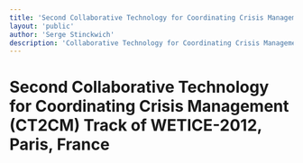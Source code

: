 ```yaml
---
title: 'Second Collaborative Technology for Coordinating Crisis Management (CT2CM) Track of WETICE-2012'
layout: 'public'
author: 'Serge Stinckwich'
description: 'Collaborative Technology for Coordinating Crisis Management (CT2CM) track of WETICE-2012, Paris, France'
---
```

# Second Collaborative Technology for Coordinating Crisis Management (CT2CM) Track of WETICE-2012, Paris, France
